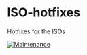 # ISO-hotfixes
Hotfixes for the ISOs

[![Maintenance](https://img.shields.io/maintenance/yes/2022.svg)]()
